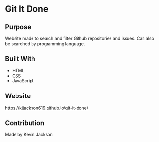 # Git It Done


## Purpose
Website made to search and filter Github repositories and issues. Can also be searched by programming language.


## Built With
* HTML
* CSS
* JavaScript



## Website
https://kjjackson619.github.io/git-it-done/



## Contribution
Made by Kevin Jackson
